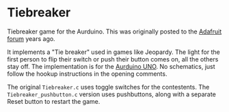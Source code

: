 # Tiebreaker
Tiebreaker game for the Aurduino. This was originally posted to the [Adafruit forum](https://forums.adafruit.com/viewtopic.php?f=25&t=20729&p=140028) years ago.

It implements a "Tie breaker" used in games like Jeopardy. The light for the first person to flip their switch or push their button comes on, all the others stay off.  The implementation is for the [Aurduino UNO](https://store.arduino.cc/usa/arduino-uno-rev3). No schematics, just follow the hookup instructions in the opening comments.

The original `Tiebreaker.c` uses toggle switches for the contestents. The `Tiebreaker_pushbutton.c` version uses pushbuttons, along with a separate Reset button to restart the game.
